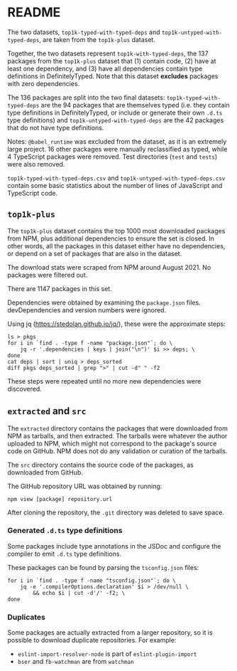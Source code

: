# README

The two datasets, `top1k-typed-with-typed-deps` and
`top1k-untyped-with-typed-deps`, are taken from the `top1k-plus` dataset.

Together, the two datasets represent `top1k-with-typed-deps`, the 137 packages
from the `top1k-plus` dataset that (1) contain code, (2) have at least one
dependency, and (3) have all dependencies contain type definitions in
DefinitelyTyped. Note that this dataset **excludes** packages with zero
dependencies.

The 136 packages are split into the two final datasets:
`top1k-typed-with-typed-deps` are the 94 packages that are themselves typed
(i.e. they contain type definitions in DefinitelyTyped, or include or generate
their own `.d.ts` type definitions) and `top1k-untyped-with-typed-deps` are the
42 packages that do not have type definitions.

Notes: `@babel_runtime` was excluded from the dataset, as it is an extremely
large project. 16 other packages were manually reclassified as typed, while 4
TypeScript packages were removed. Test directories (`test` and `tests`) were
also removed.

`top1k-typed-with-typed-deps.csv` and `top1k-untyped-with-typed-deps.csv`
contain some basic statistics about the number of lines of JavaScript and
TypeScript code.

## `top1k-plus`

The `top1k-plus` dataset contains the top 1000 most downloaded packages from
NPM, plus additional dependencies to ensure the set is closed. In other words,
all the packages in this dataset either have no dependencies, or depend on a
set of packages that are also in the dataset.

The download stats were scraped from NPM around August 2021. No packages were
filtered out.

There are 1147 packages in this set.

Dependencies were obtained by examining the `package.json` files.
devDependencies and version numbers were ignored.

Using jq (https://stedolan.github.io/jq/), these were the approximate steps:

    ls > pkgs
    for i in `find . -type f -name "package.json"`; do \
        jq -r '.dependencies | keys | join("\n")' $i >> deps; \
    done
    cat deps | sort | uniq > deps_sorted
    diff pkgs deps_sorted | grep ">" | cut -d" " -f2

These steps were repeated until no more new dependencies were discovered.

## `extracted` and `src`

The `extracted` directory contains the packages that were downloaded from NPM
as tarballs, and then extracted. The tarballs were whatever the author uploaded
to NPM, which might not correspond to the package's source code on GitHub. NPM
does not do any validation or curation of the tarballs.

The `src` directory contains the source code of the packages, as downloaded
from GitHub.

The GitHub repository URL was obtained by running:

    npm view [package] repository.url

After cloning the repository, the `.git` directory was deleted to save space.

### Generated `.d.ts` type definitions

Some packages include type annotations in the JSDoc and configure the compiler
to emit `.d.ts` type definitions.

These packages can be found by parsing the `tsconfig.json` files:

    for i in `find . -type f -name "tsconfig.json"`; do \
        jq -e '.compilerOptions.declaration' $i > /dev/null \
            && echo $i | cut -d'/' -f2; \
    done

### Duplicates

Some packages are actually extracted from a larger repository, so it is possible
to download duplicate repositories. For example:

  * `eslint-import-resolver-node` is part of `eslint-plugin-import`
  * `bser` and `fb-watchman` are from `watchman`
